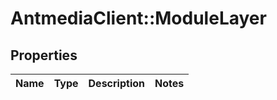 # AntmediaClient::ModuleLayer

## Properties
Name | Type | Description | Notes
------------ | ------------- | ------------- | -------------


